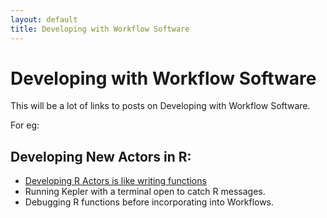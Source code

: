 ```yaml
---
layout: default
title: Developing with Workflow Software
---
```


# Developing with Workflow Software

This will be a lot of links to posts on Developing with Workflow Software.

For eg:

## Developing New Actors in R:
* [Developing R Actors is like writing functions ](/2013/06/developing-with-workflows/)
* Running Kepler with a terminal open to catch R messages.
* Debugging R functions before incorporating into Workflows.
